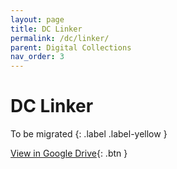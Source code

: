 ```yaml
---
layout: page
title: DC Linker
permalink: /dc/linker/
parent: Digital Collections
nav_order: 3
---
```


# DC Linker

To be migrated
{: .label .label-yellow }

[View in Google Drive](https://docs.google.com/document/d/1c8s1d61n9LR8VApzbqcYUmdTj2cwCNNakPHfjUkZqg4/edit){: .btn }